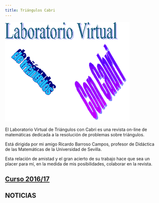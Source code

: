 ```yaml
---
title: Triángulos Cabri
---
```


![Logo de Triángulos Cabri](image001.gif)

El Laboratorio Virtual de Triángulos con Cabri es una revista on-line de matemáticas dedicada a la resolución de problemas sobre triángulos.

Está dirigida por mi amigo Ricardo Barroso Campos, profesor de Didáctica de las Matemáticas de la Universidad de Sevilla.

Esta relación de amistad y el gran acierto de su trabajo hace que sea un placer para mí, en la medida de mis posibilidades, colaborar en la revista.

## [Curso 2016/17](curso20162017/index.htm)



## NOTICIAS
